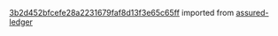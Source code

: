 [3b2d452bfcefe28a2231679faf8d13f3e65c65ff](https://github.com/insolar/assured-ledger/commit/3b2d452bfcefe28a2231679faf8d13f3e65c65ff) imported from [assured-ledger](https://github.com/insolar/assured-ledger)
